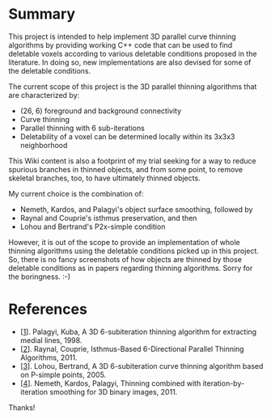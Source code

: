 # Summary #
This project is intended to help implement 3D parallel curve thinning algorithms by providing working C++ code that can be used to find deletable voxels according to various deletable conditions proposed in the literature.
In doing so, new implementations are also devised for some of the deletable conditions.

The current scope of this project is the 3D parallel thinning algorithms that are characterized by:
  * (26, 6) foreground and background connectivity
  * Curve thinning
  * Parallel thinning with 6 sub-iterations
  * Deletability of a voxel can be determined locally within its 3x3x3 neighborhood

This Wiki content is also a footprint of my trial seeking for a way to reduce spurious branches in thinned objects, and from some point, to remove skeletal branches, too, to have ultimately thinned objects.

My current choice is the combination of:
  * Nemeth, Kardos, and Palagyi's object surface smoothing, followed by
  * Raynal and Couprie's isthmus preservation, and then
  * Lohou and Bertrand's P2x-simple condition

However, it is out of the scope to provide an implementation of whole thinning algorithms using the deletable conditions picked up in this project.
So, there is no fancy screenshots of how objects are thinned by those deletable conditions as in papers regarding thinning algorithms. Sorry for the boringness. :-)

# References #
  * [[1](http://www.sciencedirect.com/science/article/pii/S0167865598000312)]. Palagyi, Kuba, A 3D 6-subiteration thinning algorithm for extracting medial lines, 1998.
  * [[2](http://link.springer.com/chapter/10.1007/978-3-642-19867-0_15)]. Raynal, Couprie, Isthmus-Based 6-Directional Parallel Thinning Algorithms, 2011.
  * [[3](http://www.sciencedirect.com/science/article/pii/S0166218X05001319)]. Lohou, Bertrand, A 3D 6-subiteration curve thinning algorithm based on P-simple points, 2005.
  * [[4](http://www.sciencedirect.com/science/article/pii/S1524070311000063)]. Nemeth, Kardos, Palagyi, Thinning combined with iteration-by-iteration smoothing for 3D binary images, 2011.

Thanks!